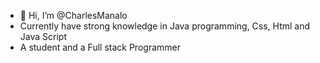 - 👋 Hi, I’m @CharlesManalo
- Currently have strong knowledge in Java programming, Css, Html and Java Script
- A student and a Full stack Programmer
